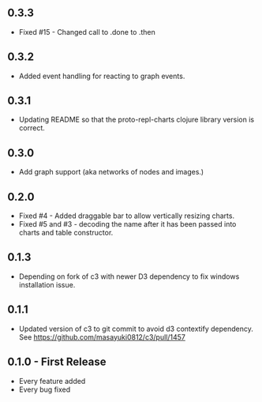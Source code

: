 ## 0.3.3

* Fixed #15 - Changed call to .done to .then

## 0.3.2

* Added event handling for reacting to graph events.

## 0.3.1

* Updating README so that the proto-repl-charts clojure library version is correct.

## 0.3.0

* Add graph support (aka networks of nodes and images.)

## 0.2.0

* Fixed #4 - Added draggable bar to allow vertically resizing charts.
* Fixed #5 and #3 - decoding the name after it has been passed into charts and table constructor.

## 0.1.3

* Depending on fork of c3 with newer D3 dependency to fix windows installation issue.

## 0.1.1

* Updated version of c3 to git commit to avoid d3 contextify dependency. See https://github.com/masayuki0812/c3/pull/1457


## 0.1.0 - First Release
* Every feature added
* Every bug fixed
